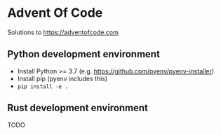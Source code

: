 # Advent Of Code
Solutions to https://adventofcode.com

## Python development environment
* Install Python >= 3.7 (e.g. https://github.com/pyenv/pyenv-installer)
* Install pip (pyenv includes this)
* `pip install -e .`

## Rust development environment
TODO